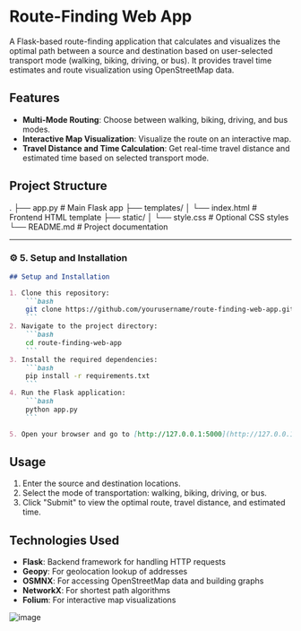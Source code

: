 # Route-Finding Web App

A Flask-based route-finding application that calculates and visualizes the optimal path between a source and destination based on user-selected transport mode (walking, biking, driving, or bus). It provides travel time estimates and route visualization using OpenStreetMap data.


## Features

- **Multi-Mode Routing**: Choose between walking, biking, driving, and bus modes.
- **Interactive Map Visualization**: Visualize the route on an interactive map.
- **Travel Distance and Time Calculation**: Get real-time travel distance and estimated time based on selected transport mode.

## Project Structure

.
├── app.py # Main Flask app
├── templates/
│ └── index.html # Frontend HTML template
├── static/
│ └── style.css # Optional CSS styles
└── README.md # Project documentation



---

### ⚙️ 5. **Setup and Installation**

```markdown
## Setup and Installation

1. Clone this repository:
    ```bash
    git clone https://github.com/yourusername/route-finding-web-app.git
    ```
2. Navigate to the project directory:
    ```bash
    cd route-finding-web-app
    ```
3. Install the required dependencies:
    ```bash
    pip install -r requirements.txt
    ```
4. Run the Flask application:
    ```bash
    python app.py
    ```

5. Open your browser and go to [http://127.0.0.1:5000](http://127.0.0.1:5000) to use the app.
```

## Usage

1. Enter the source and destination locations.
2. Select the mode of transportation: walking, biking, driving, or bus.
3. Click "Submit" to view the optimal route, travel distance, and estimated time.


## Technologies Used

- **Flask**: Backend framework for handling HTTP requests
- **Geopy**: For geolocation lookup of addresses
- **OSMNX**: For accessing OpenStreetMap data and building graphs
- **NetworkX**: For shortest path algorithms
- **Folium**: For interactive map visualizations


![image](https://github.com/user-attachments/assets/e0b7dc13-fb19-4eba-96d2-e728f6273f2c)






